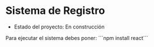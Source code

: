 <h1> Sistema de Registro </h1>

- Estado del proyecto: En construcción

Para ejecutar el sistema debes poner:
´´´npm install react´´´
